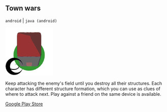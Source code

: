 ## Town wars

`android` | `java (android)`

<img id="icon" src="/images/icon_town-wars.png" alt="Town Wars icon"/>

Keep attacking the enemy's field until you destroy all their structures.
Each character has different structure formation, which you can use as clues of where to attack next.
Play against a friend on the same device is available.

<a class="button" href="https://play.google.com/store/apps/details?id=com.darkdimension.town_wars">Google Play Store</a>

